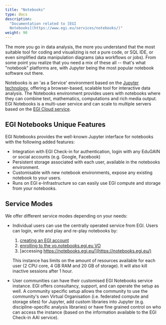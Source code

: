 ```yaml
---
title: "Notebooks"
type: docs
description:
  "Documentation related to [EGI
  Notebooks](https://www.egi.eu/services/notebooks/)"
weight: 90
---
```


The more you go in data analysis, the more you understand that the most suitable
tool for coding and visualizing is not a pure code, or SQL IDE, or even
simplified data manipulation diagrams (aka workflows or jobs). From some point
you realize that you need a mix of these all -- that's what "notebook" platforms
are, with Jupyter being the most popular notebook software out there.

Notebooks is an \'as a Service\' environment based on the
[Jupyter technology](http://jupyter.org/), offering a browser-based, scalable
tool for interactive data analysis. The Notebooks environment provides users
with notebooks where they can combine text, mathematics, computations and rich
media output. EGI Notebooks is a multi-user service and can scale to multiple
servers based on the
[EGI Cloud service](https://www.egi.eu/services/cloud-compute/).

## EGI Notebooks Unique Features

EGI Notebooks provides the well-known Jupyter interface for notebooks with the
following added features:

- Integration with EGI Check-in for authentication, login with any EduGAIN or
  social accounts (e.g. Google, Facebook)
- Persistent storage associated with each user, available in the notebooks
  environment.
- Customisable with new notebook environments, expose any existing notebook to
  your users.
- Runs on EGI e-Infrastructure so can easily use EGI compute and storage from
  your notebooks.

## Service Modes

We offer different service modes depending on your needs:

- Individual users can use the centrally operated service from EGI. Users can
  login, write and play and re-play notebooks by:

  1. [creating an EGI account](../check-in/signup)
  2. [enrolling to the vo.notebooks.egi.eu VO](https://aai.egi.eu/registry/co_petitions/start/coef:111)
  3. [accessing https://notebooks.egi.eu/](https://notebooks.egi.eu/)

  This instance has limits on the amount of resources available for each user (2
  CPU core, 4 GB RAM and 20 GB of storage). It will also kill inactive sessions
  after 1 hour.

- User communities can have their customised EGI Notebooks service instance. EGI
  offers consultancy, support, and can operate the setup as well. A community
  specific setup allows the community to use the community\'s own Virtual
  Organisation (i.e. federated compute and storage sites) for Jupyter, add
  custom libraries into Jupyter (e.g. discipline-specific analysis libraries) or
  have fine grained control on who can access the instance (based on the
  information available to the EGI Check-in AAI service).
